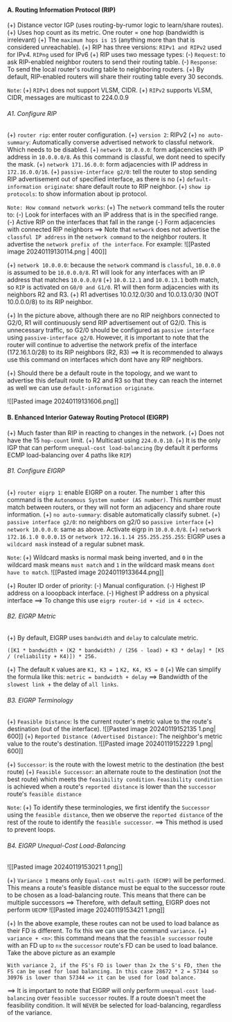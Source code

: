 #### A. Routing Information Protocol (RIP)
(+) Distance vector IGP (uses routing-by-rumor logic to learn/share routes).
(+) Uses hop count as its metric. One router = one hop (bandwidth is irrelevant)
(+) The `maximum hops is 15` (anything more than that is considered unreachable).
(+) RIP has three versions: `RIPv1 and RIPv2` used for IPv4. `RIPng` used for IPv6
(+) RIP uses two message types:
	(-) `Request`: to ask RIP-enabled neighbor routers to send their routing table.
	(-) `Response`: To send the local router's routing table to neighboring routers.
(+) By default, RIP-enabled routers will share their routing table every 30 seconds.

`Note`:
(+) `RIPv1` does not support VLSM, CIDR.
(+) `RIPv2` supports VLSM, CIDR, messages are multicast to 224.0.0.9

###### A1. Configure RIP
(+) `router rip`: enter router configuration.
(+) `version 2`: RIPv2
(+) `no auto-summary`: Automatically converse advertised network to classful network. Which needs to be disabled.
(+) `network 10.0.0.0`: form adjacencies with IP address in `10.0.0.0/8`. As this command is classful, we dont need to specify the mask.
(+) `network 171.16.0.0`: form adjacencies with IP address in `172.16.0.0/16`.
(+) `passive-interface g2/0`: tell the router to stop sending RIP advertisement out of specified interface, as there is no 
(+) `default-information originate`: share default route to RIP neighbor.
(+) `show ip protocols`: to show information about ip protocol.

`Note: How command network works`:
(+) The `network` command tells the router to:
	(-) Look for interfaces with an IP address that is in the specified range.
	(-) Active RIP on the interfaces that fall in the range
	(-) Form adjacencies with connected RIP neighbors
==> Note that `network` does not advertise the `classful IP address` in the `network command` to the neighbor routers. It advertise the `network prefix of the interface`. For example:
![[Pasted image 20240119130114.png | 400]]

(+) `network 10.0.0.0`: because the `network` command is `classful`, `10.0.0.0` is assumed to be `10.0.0.0/8`. R1 will look for any interfaces with an IP address that matches `10.0.0.0/8`
(+) `10.0.12.1` and `10.0.13.1` both match, so `RIP` is activated on `G0/0 and G1/0`. R1 will then form adjacencies with its neighbors R2 and R3.
(+) R1 advertises 10.0.12.0/30 and 10.0.13.0/30 (NOT 10.0.0.0/8) to its RIP neighbor.

(+) In the picture above, although there are no RIP neighbors connected to G2/0, R1 will continuously send RIP advertisement out of G2/0. This is unnecessary traffic, so G2/0 should be configured as `passive interface` using `passive-interface g2/0`. However, it is important to note that the router will continue to advertise the network prefix of the interface (172.16.1.0/28) to its RIP neighbors (R2, R3)
==> It is recommended to always use this command on interfaces which dont have any RIP neighbors.

(+) Should there be a default route in the topology, and we want to advertise this default route to R2 and R3 so that they can reach the internet as well we can use `default-information originate`.

![[Pasted image 20240119131606.png]]

#### B. Enhanced Interior Gateway Routing Protocol (EIGRP)
(+) Much faster than RIP in reacting to changes in the network.
(+) Does not have the 15 `hop-count` limit.
(+) Multicast using `224.0.0.10`.
(+) It is the only IGP that can perform `unequal-cost load-balancing` (by default it performs ECMP load-balancing over 4 paths like `RIP`)

###### B1. Configure EIGRP
(+) `router eigrp 1`: enable EIGRP on a router. The number `1` after this command is the `Autonomous System number (AS number)`. This number must match between routers, or they will not form an adjacency and share route information.
(+) `no auto-summary`: disable automatically classify subnet.
(+) `passive interface g2/0`: no neighbors on g2/0 so `passive interface`
(+) `network 10.0.0.0`: same as above. Activate eigrp in `10.0.0.0/8`.
(+) `network 172.16.1.0 0.0.0.15` or `network 172.16.1.14 255.255.255.255`: EIGRP uses a `wildcard mask` instead of a regular subnet mask.

`Note`:
(+) Wildcard masks is normal mask being inverted, and `0` in the wildcard mask means `must match` and `1` in the wildcard mask means `dont have to match`.
![[Pasted image 20240119133644.png]]

(+) Router ID order of priority:
	(-) Manual configuration.
	(-) Highest IP address on a looopback interface.
	(-) Highest IP address on a physical interface
==> To change this use `eigrp router-id + <id in 4 octec>`.

###### B2. EIGRP Metric
(+) By default, EIGRP uses `bandwidth` and `delay` to calculate metric.
```
([K1 * bandwidth + (K2 * bandwidth) / (256 - load) + K3 * delay] * [K5 / (reliability + K4)]) * 256. 
```
(+) The default `K` values are `K1, K3 = 1` `K2, K4, K5 = 0`
(+) We can simplify the formula like this: `metric = bandwidth + delay` ==> Bandwidth of the `slowest link `+ the delay of `all links`.

###### B3. EIGRP Terminology
(+) `Feasible Distance`: Is the current router's metric value to the route's destination (out of the interface).
![[Pasted image 20240119152135 1.png| 600]]
(+) `Reported Distance (Advertised Distance)`: The neighbor's metric value to the route's destination.
![[Pasted image 20240119152229 1.png| 600]]

(+) `Successor`: is the route with the lowest metric to the destination (the best route)
(+) `Feasible Successor`: an alternate route to the destination (not the best route) which meets the `feasibility condition`. `Feasibility condition` is achieved when a route's `reported distance` is lower than the `successor` route's `feasible distance`

`Note`:
(+) To identify these terminologies, we first identify the `Successor` using the `feasible distance`, then we observe the `reported distance` of the rest of the route to identify the `feasible successor`.
==> This method is used to prevent loops.

###### B4. EIGRP Unequal-Cost Load-Balancing
![[Pasted image 20240119153021 1.png]]

(+) `Variance 1` means only `Equal-cost multi-path (ECMP)` will be performed. This means a route's feasible distance must be equal to the successor route to be chosen as a load-balancing route. This means that there can be multiple successors
==> Therefore, with default setting, EIGRP does not perform `UECMP`
![[Pasted image 20240119153421 1.png]]

(+) In the above example, these routes can not be used to load balance as their FD is different. To fix this we can use the command `variance`.
(+) `variance + <n>`: this command means that the `feasible successor` route with an FD up to `nx` the `successor` route's FD can be used to load balance. Take the above picture as an example
```
With variance 2, if the FS's FD is lower than 2x the S's FD, then the FS can be used for load balancing. In this case 28672 * 2 = 57344 so 30976 is lower than 57344 => it can be used for load balance.
```

==> It is important to note that EIGRP will only perform `unequal-cost load-balancing` over `feasible successor` routes. If a route doesn't meet the feasibility condition. It will `NEVER` be selected for load-balancing, regardless of the variance.








